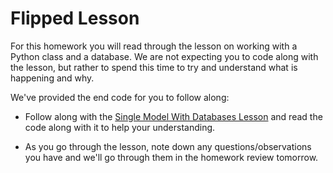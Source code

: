 # Flipped Lesson 

For this homework you will read through the lesson on working with a Python class and a database. We are not expecting you to code along with the lesson, but rather to spend this time to try and understand what is happening and why.

We've provided the end code for you to follow along:

- Follow along with the [Single Model With Databases Lesson](single_model_with_db.md) and read the code along with it to help your understanding.

- As you go through the lesson, note down any questions/observations you have and we'll go through them in the homework review tomorrow.
